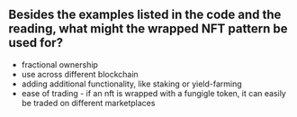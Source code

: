 ## Besides the examples listed in the code and the reading, what might the wrapped NFT pattern be used for?


- fractional ownership
- use across different blockchain
- adding additional functionality, like staking or yield-farming
- ease of trading - if an nft is wrapped with a fungigle token, it can easily be traded on different marketplaces
